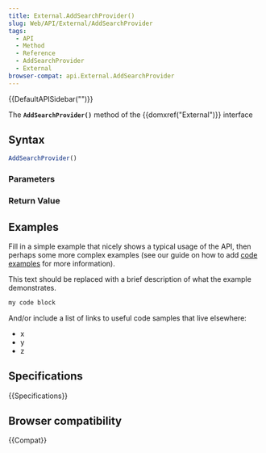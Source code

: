 ```yaml
---
title: External.AddSearchProvider()
slug: Web/API/External/AddSearchProvider
tags:
  - API
  - Method
  - Reference
  - AddSearchProvider
  - External
browser-compat: api.External.AddSearchProvider
---
```

{{DefaultAPISidebar("")}}

The **`AddSearchProvider()`** method of the {{domxref("External")}} interface 

## Syntax

```js
AddSearchProvider()
```

### Parameters



### Return Value



## Examples

Fill in a simple example that nicely shows a typical usage of the API, then perhaps some more complex examples (see our guide on how to add [code examples](/en-US/docs/MDN/Contribute/Structures/Code_examples) for more information).

This text should be replaced with a brief description of what the example demonstrates.

```js
my code block
```

And/or include a list of links to useful code samples that live elsewhere:

*   x
*   y
*   z

## Specifications

{{Specifications}}

## Browser compatibility

{{Compat}}

